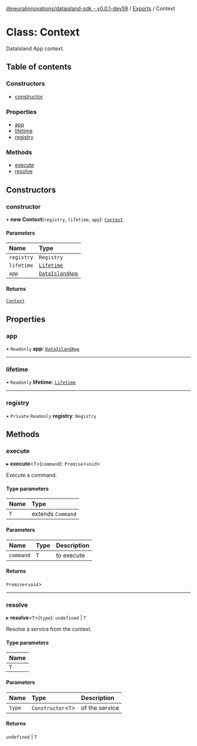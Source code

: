 [@neuralinnovations/dataisland-sdk - v0.0.1-dev59](../../README.md) / [Exports](../modules.md) / Context

# Class: Context

DataIsland App context.

## Table of contents

### Constructors

- [constructor](Context.md#constructor)

### Properties

- [app](Context.md#app)
- [lifetime](Context.md#lifetime)
- [registry](Context.md#registry)

### Methods

- [execute](Context.md#execute)
- [resolve](Context.md#resolve)

## Constructors

### constructor

• **new Context**(`registry`, `lifetime`, `app`): [`Context`](Context.md)

#### Parameters

| Name | Type |
| :------ | :------ |
| `registry` | `Registry` |
| `lifetime` | [`Lifetime`](Lifetime.md) |
| `app` | [`DataIslandApp`](DataIslandApp.md) |

#### Returns

[`Context`](Context.md)

## Properties

### app

• `Readonly` **app**: [`DataIslandApp`](DataIslandApp.md)

___

### lifetime

• `Readonly` **lifetime**: [`Lifetime`](Lifetime.md)

___

### registry

• `Private` `Readonly` **registry**: `Registry`

## Methods

### execute

▸ **execute**\<`T`\>(`command`): `Promise`\<`void`\>

Execute a command.

#### Type parameters

| Name | Type |
| :------ | :------ |
| `T` | extends `Command` |

#### Parameters

| Name | Type | Description |
| :------ | :------ | :------ |
| `command` | `T` | to execute |

#### Returns

`Promise`\<`void`\>

___

### resolve

▸ **resolve**\<`T`\>(`type`): `undefined` \| `T`

Resolve a service from the context.

#### Type parameters

| Name |
| :------ |
| `T` |

#### Parameters

| Name | Type | Description |
| :------ | :------ | :------ |
| `type` | `Constructor`\<`T`\> | of the service |

#### Returns

`undefined` \| `T`
